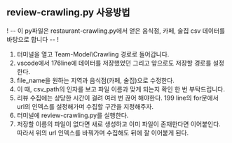 ## review-crawling.py 사용방법

! -- 이 py파일은 restaurant-crawling.py에서 얻은 음식점, 카페, 술집 csv 데이터를 바탕으로 합니다 -- !

1. 터미널을 열고 Team-Model\Crawling 경로로 들어갑니다.
2. vscode에서 176line에 데이터를 저장했었던 그리고 앞으로도 저장할 경로를 설정한다.
3. file_name을 원하는 지역과 음식점(카페, 술집)으로 수정한다.
4. 이 때, csv_path의 인자를 보고 파일 이름과 맞게 되는지 확인 한 번 부탁드립니다.
5. 리뷰 수집에는 상당한 시간이 걸려 여러 번 끊어 해야한다. 199 line의 for문에서 url의 인덱스를 설정해가며 수집할 구간을 지정해주자.
7. 터미널에 review-crawling.py를 실행한다.
8. 저장할 이름의 파일이 없다면 새로 생성하고 이미 파일이 존재한다면 이어붙인다. 따라서 위의 url 인덱스를 바꿔가며 수집해도 뒤에 잘 이어붙게 된다.
